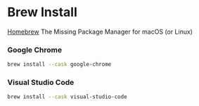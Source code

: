 # Brew Install

[Homebrew](https://brew.sh)
The Missing Package Manager for macOS (or Linux)

### Google Chrome

```bash
brew install --cask google-chrome
```

### Visual Studio Code

```bash
brew install --cask visual-studio-code
```
